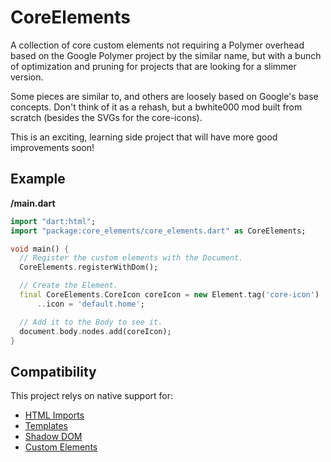 # CoreElements

A collection of core custom elements not requiring a Polymer overhead based on the
Google Polymer project by the similar name, but with a bunch of optimization and
pruning for projects that are looking for a slimmer version.

Some pieces are similar to, and others are loosely based on Google's base concepts.
Don't think of it as a rehash, but a bwhite000 mod built from scratch (besides the
SVGs for the core-icons).

This is an exciting, learning side project that will have more good improvements soon!

## Example
__/main.dart__

```dart
import "dart:html";
import "package:core_elements/core_elements.dart" as CoreElements;

void main() {
  // Register the custom elements with the Document.
  CoreElements.registerWithDom();

  // Create the Element.
  final CoreElements.CoreIcon coreIcon = new Element.tag('core-icon')
      ..icon = 'default.home';

  // Add it to the Body to see it.
  document.body.nodes.add(coreIcon);
}
```
## Compatibility

This project relys on native support for:
* [HTML Imports](http://caniuse.com/#feat=imports)
* [Templates](http://caniuse.com/#feat=template)
* [Shadow DOM](http://caniuse.com/#feat=shadowdom)
* [Custom Elements](http://caniuse.com/#feat=custom-elements)